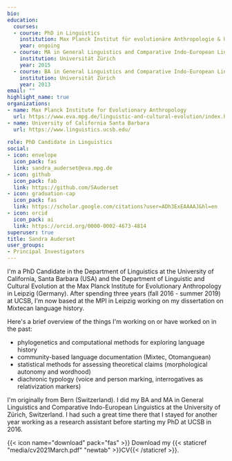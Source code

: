 ```yaml
---
bio: 
education:
  courses:
  - course: PhD in Linguistics
    institution: Max Planck Institut für evolutionäre Anthropologie & University of California Santa Barbara
    year: ongoing
  - course: MA in General Linguistics and Comparative Indo-European Linguistics
    institution: Universität Zürich
    year: 2015
  - course: BA in General Linguistics and Comparative Indo-European Linguistics
    institution: Universität Zürich
    year: 2013
email: ""
highlight_name: true
organizations:
- name: Max Planck Institute for Evolutionary Anthropology 
  url: https://www.eva.mpg.de/linguistic-and-cultural-evolution/index.html
- name: University of California Santa Barbara
  url: https://www.linguistics.ucsb.edu/
  
role: PhD Candidate in Linguistics
social:
- icon: envelope
  icon_pack: fas
  link: sandra_auderset@eva.mpg.de
- icon: github
  icon_pack: fab
  link: https://github.com/SAuderset
- icon: graduation-cap
  icon_pack: fas
  link: https://scholar.google.com/citations?user=ADh3ExEAAAAJ&hl=en
- icon: orcid
  icon_pack: ai
  link: https://orcid.org/0000-0002-4673-4814
superuser: true
title: Sandra Auderset
user_groups:
- Principal Investigators
---
```


I'm a PhD Candidate in the Department of Linguistics at the University of California, Santa Barbara (USA) and the Department of Linguistic and Cultural Evolution at the Max Planck Institute for Evolutionary Anthropology in Leipzig (Germany). After spending three years (fall 2016 - summer 2019) at UCSB, I'm now based at the MPI in Leipzig working on my dissertation on Mixtecan language history. 

Here's a brief overview of the things I'm working on or have worked on in the past:

* phylogenetics and computational methods for exploring language history
* community-based language documentation (Mixtec, Otomanguean)
* statistical methods for assessing theoretical claims (morphological autonomy and wordhood)
* diachronic typology (voice and person marking, interrogatives as relativization markers)

I'm originally from Bern (Switzerland). I did my BA and MA in General Linguistics and Comparative Indo-European Linguistics at the University of Zürich, Switzerland. I had such a great time there that I stayed for another year working as a research assistant before starting my PhD at UCSB in 2016. 


{{< icon name="download" pack="fas" >}} Download my {{< staticref "media/cv2021March.pdf" "newtab" >}}CV{{< /staticref >}}.
